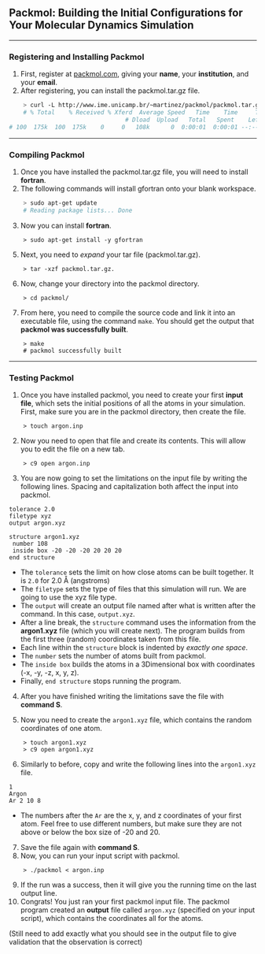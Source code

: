## Packmol: Building the Initial Configurations for Your Molecular Dynamics Simulation 
---

### Registering and Installing Packmol 

1. First, register at [packmol.com](http://www.ime.unicamp.br/~martinez/packmol/download.shtml), giving your **name**, your **institution**, and your **email**.  
2. After registering, you can install the packmol.tar.gz file.  

```bash
    > curl -L http://www.ime.unicamp.br/~martinez/packmol/packmol.tar.gz > packmol.tar.gz
    # % Total    % Received % Xferd  Average Speed   Time    Time     Time  Current
                                 # Dload  Upload   Total   Spent    Left  Speed
# 100  175k  100  175k    0     0   108k      0  0:00:01  0:00:01 --:--:--  108k
```
---

### Compiling  Packmol

1. Once you have installed the packmol.tar.gz file, you will need to install **fortran**. 
2. The following commands will install gfortran onto your blank workspace. 

```bash 
    > sudo apt-get update 
    # Reading package lists... Done 
```  

3. Now you can install **fortran**.  

```
    > sudo apt-get install -y gfortran

```
5. Next, you need to *expand* your tar file (packmol.tar.gz). 

```
    > tar -xzf packmol.tar.gz. 
```
6. Now, change your directory into the packmol directory. 

```
    > cd packmol/
```
7. From here, you need to compile the source code and link it into an executable file, using the command `make`. You should get the output that 
**packmol was successfully built**.

```
    > make
    # packmol successfully built
```

---
### Testing Packmol 

1. Once you have installed packmol, you need to create your first **input file**, which sets the initial positions of all the atoms in your simulation. First, make sure you are in the packmol directory, then create the file.  

```
    > touch argon.inp
```
2. Now you need to open that file and create its contents. This will allow you to edit the file on a new tab. 

```
    > c9 open argon.inp
```
3. You are now going to set the limitations on the input file by writing the following lines. Spacing and capitalization both affect the input into packmol.
```
tolerance 2.0  
filetype xyz  
output argon.xyz  

structure argon1.xyz  
 number 108
 inside box -20 -20 -20 20 20 20
end structure
```
* The `tolerance` sets the limit on how close atoms can be built together. It is `2.0` for 2.0 Å (angstroms)  
* The `filetype` sets the type of files that this simulation will run. We are going to use the xyz file type.  
* The `output` will create an output file named after what is written after the command. In this case, `output.xyz`.  
* After a line break, the `structure` command uses the information from the **argon1.xyz** file (which you will create next). The program builds from the first three (random) coordinates taken from this file.  
* Each line within the `structure` block is indented by *exactly one space*.
* The `number` sets the number of atoms built from packmol.
* The `inside box` builds the atoms in a 3Dimensional box with coordinates (-x, -y, -z, x, y, z).
* Finally, `end structure` stops running the program.
4. After you have finished writing the limitations save the file with **command S**. 

5. Now you need to create the `argon1.xyz` file, which contains the random coordinates of one atom.

```
    > touch argon1.xyz
    > c9 open argon1.xyz
```
6. Similarly to before, copy and write the following lines into the `argon1.xyz` file.  

```
1  
Argon  
Ar 2 10 8 
```
* The numbers after the `Ar` are the x, y, and z coordinates of your first atom. Feel free to use different numbers, but make sure they are not above or below the box size of -20 and 20. 
7. Save the file again with **command S**. 
8. Now, you can run your input script with packmol. 
```
    > ./packmol < argon.inp
```
9. If the run was a success, then it will give you the running time on the last output line. 
10. Congrats! You just ran your first packmol input file. The packmol program created an **output** file called ``argon.xyz`` (specified on your input script), which contains the coordinates all for the atoms. 

(Still need to add exactly what you should see in the output file to give validation that the observation is correct)